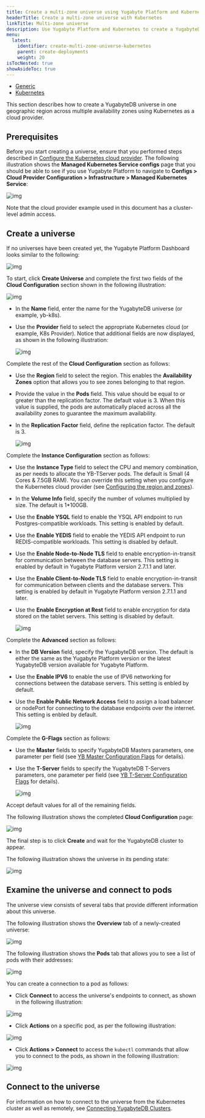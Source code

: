 ```yaml
---
title: Create a multi-zone universe using Yugabyte Platform and Kubernetes
headerTitle: Create a multi-zone universe with Kubernetes
linkTitle: Multi-zone universe
description: Use Yugabyte Platform and Kubernetes to create a YugabyteDB universe that spans multiple availability zones.
menu:
  latest:
    identifier: create-multi-zone-universe-kubernetes
    parent: create-deployments
    weight: 20
isTocNested: true
showAsideToc: true
---
```


  <ul class="nav nav-tabs-alt nav-tabs-yb">

<li>
    <a href="/latest/yugabyte-platform/create-deployments/create-universe-multi-zone" class="nav-link">
      <i class="fas fa-building" aria-hidden="true"></i>
Generic</a>
  </li>

  <li>
    <a href="/latest/yugabyte-platform/create-deployments/create-universe-multi-zone-kubernetes" class="nav-link active">
      <i class="fas fa-cubes" aria-hidden="true"></i>
      Kubernetes
    </a>
  </li>

</ul>

This section describes how to create a YugabyteDB universe in one geographic region across multiple availability zones using Kubernetes as a cloud provider. 

## Prerequisites

Before you start creating a universe, ensure that you performed steps described in [Configure the Kubernetes cloud provider](/latest/yugabyte-platform/configure-yugabyte-platform/set-up-cloud-provider/kubernetes/). The following illustration shows the **Managed Kubernetes Service configs** page that you should be able to see if you use Yugabyte Platform to navigate to **Configs > Cloud Provider Configuration > Infrastructure > Managed Kubernetes Service**:

![img](/images/yb-platform/kubernetes-config1.png)

Note that the cloud provider example used in this document has a cluster-level admin access.

## Create a universe

If no universes have been created yet, the Yugabyte Platform Dashboard looks similar to the following:

![img](/images/yb-platform/kubernetes-config2.png)

To start, click **Create Universe** and complete the first two fields of the **Cloud Configuration** section shown in the following illustration:

![img](/images/yb-platform/kubernetes-config3.png)

- In the **Name** field, enter the name for the YugabyteDB universe (or example, yb-k8s).

- Use the **Provider** field to select the appropriate Kubernetes cloud (or example, K8s Provider). Notice that additional fields are now displayed, as shown in the following illustration:

   ![img](/images/yb-platform/kubernetes-config4.png)

Complete the rest of the **Cloud Configuration** section as follows:

- Use the **Region** field to select the region. This enables the **Availability Zones** option that allows you to see zones belonging to that region. 

- Provide the value in the **Pods** field. This value should be equal to or greater than the replication factor. The default value is 3. When this value is supplied, the pods are automatically placed across all the availability zones to guarantee the maximum availability.

- In the **Replication Factor** field, define the replication factor. The default is 3. 

  ![img](/images/yb-platform/kubernetes-config5.png)

Complete the **Instance Configuration** section as follows:

- Use the **Instance Type** field to select the CPU and memory combination, as per needs to allocate the YB-TServer pods. The default is Small (4 Cores & 7.5GB RAM). You can override this setting when you configure the Kubernetes cloud provider (see [Configuring the region and zones](/latest/yugabyte-platform/configure-yugabyte-platform/set-up-cloud-provider/kubernetes/#configure-the-region-and-zones)).

- In the **Volume Info** field, specify the number of volumes multiplied by size. The default is 1*100GB.

- Use the **Enable YSQL** field to enable the YSQL API endpoint to run Postgres-compatible workloads. This setting is enabled by default.

- Use the **Enable YEDIS** field to enable the YEDIS API endpoint to run REDIS-compatible workloads. This setting is disabled by default.

- Use the **Enable Node-to-Node TLS** field to enable encryption-in-transit for communication between the database servers. This setting is enabled by default in Yugabyte Platform version 2.7.1.1 and later.

- Use the **Enable Client-to-Node TLS** field to enable encryption-in-transit for communication between clients and the database servers. This setting is enabled by default in Yugabyte Platform version 2.7.1.1 and later.

- Use the **Enable Encryption at Rest** field to enable encryption for data stored on the tablet servers. This setting is disabled by default.

  ![img](/images/yb-platform/kubernetes-config6.png)

Complete the **Advanced** section as follows:

- In the **DB Version** field, specify the YugabyteDB version. The default is either the same as the Yugabyte Platform version or the latest YugabyteDB version available for Yugabyte Platform.

- Use the **Enable IPV6** to enable the use of IPV6 networking for connections between the database servers. This setting is enbled by default.

- Use the **Enable Public Network Access** field to assign a load balancer or nodePort for connecting to the database endpoints over the internet. This setting is enbled by default.

  ![img](/images/yb-platform/kubernetes-config7.png)

Complete the **G-Flags** section as follows:

- Use the **Master** fields to specify YugabyteDB Masters parameters, one parameter per field (see [YB Master Configuration Flags](/latest/reference/configuration/yb-master/#configuration-flags) for details).

- Use the **T-Server** fields to specify the YugabyteDB T-Servers parameters, one parameter per field (see [YB T-Server Configuration Flags](/latest/reference/configuration/yb-tserver/#configuration-flags) for details).

  ![img](/images/yb-platform/kubernetes-config8.png)

Accept default values for all of the remaining fields. 

The following illustration shows the completed **Cloud Configuration** page:

![img](/images/yb-platform/kubernetes-config9.png)

The final step is to click **Create** and wait for the YugabyteDB cluster to appear.

The following illustration shows the universe in its pending state:

![img](/images/yb-platform/kubernetes-config10.png)

## Examine the universe and connect to pods

The universe view consists of several tabs that provide different information about this universe.

The following illustration shows the **Overview** tab of a newly-created universe:

![img](/images/yb-platform/kubernetes-config11.png)

The following illustration shows the **Pods** tab that allows you to see a list of pods with their addresses:

![img](/images/yb-platform/kubernetes-config12.png)

You can create a connection to a pod as follows:

- Click **Connect** to access the universe's endpoints to connect, as shown in the following illustration:

![img](/images/yb-platform/kubernetes-config13.png)
- Click **Actions** on a specific pod, as per the following illustration:

![img](/images/yb-platform/kubernetes-config14.png)
- Click **Actions > Connect** to access the `kubectl` commands that allow you to connect to the pods, as shown in the following illustration:

![img](/images/yb-platform/kubernetes-config15.png)

## Connect to the universe

For information on how to connect to the universe from the Kubernetes cluster as well as remotely, see [Connecting YugabyteDB Clusters](/latest/deploy/kubernetes/clients/#connecting-tls-secured-yugabytedb-cluster-deployed-by-helm-charts).

